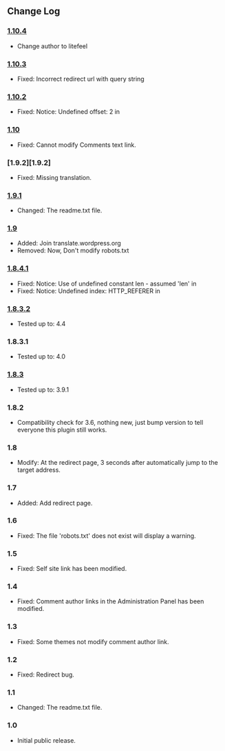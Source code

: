 ## Change Log ##

### [1.10.4][1.10.4] ###

* Change author to litefeel

### [1.10.3][1.10.3] ###

* Fixed: Incorrect redirect url with query string

### [1.10.2][1.10.2] ###

* Fixed: Notice:  Undefined offset: 2 in 

### [1.10][1.10] ###

* Fixed: Cannot modify Comments text link.

### [1.9.2][1.9.2] ###

* Fixed: Missing translation.

### [1.9.1][1.9.1] ###

* Changed: The readme.txt file.

### [1.9][1.9] ###

* Added: Join translate.wordpress.org
* Removed: Now, Don't modify robots.txt

### [1.8.4.1][1.8.4.1] ###

* Fixed: Notice: Use of undefined constant len - assumed 'len' in
* Fixed: Notice: Undefined index: HTTP_REFERER in

### [1.8.3.2][1.8.3.2] ###

* Tested up to: 4.4

### 1.8.3.1 ###

* Tested up to: 4.0

### [1.8.3][1.8.3] ###

* Tested up to: 3.9.1

### 1.8.2 ###

* Compatibility check for 3.6, nothing new, just bump version to tell everyone this plugin still works.

### 1.8 ###

* Modify: At the redirect page, 3 seconds after automatically jump to the target address.

### 1.7 ###

* Added: Add redirect page.

### 1.6 ###

* Fixed: The file 'robots.txt' does not exist will display a warning.

### 1.5 ###

* Fixed: Self site link has been modified.

### 1.4 ###

* Fixed: Comment author links in the Administration Panel has been modified.

### 1.3 ###

* Fixed: Some themes not modify comment author link.

### 1.2 ###

* Fixed: Redirect bug.

### 1.1 ###

* Changed: The readme.txt file.

### 1.0 ###

* Initial public release.




 [1.10.4]: https://github.com/lite3/comments-link-optimization/releases/tag/1.10.4
 [1.10.3]: https://github.com/lite3/comments-link-optimization/releases/tag/1.10.3
 [1.10.2]: https://github.com/lite3/comments-link-optimization/releases/tag/1.10.2
 [1.10]: https://github.com/lite3/comments-link-optimization/releases/tag/1.10
 [1.9.1]: https://github.com/lite3/comments-link-optimization/releases/tag/1.9.1
 [1.9]: https://github.com/lite3/comments-link-optimization/releases/tag/1.9
 [1.8.4.1]: https://github.com/lite3/comments-link-optimization/releases/tag/1.8.4.1
 [1.8.3.2]: https://github.com/lite3/comments-link-optimization/releases/tag/1.8.3.2
 [1.8.3]: https://github.com/lite3/comments-link-optimization/releases/tag/1.8.3

